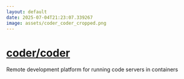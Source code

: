 ```yaml
---
layout: default
date: 2025-07-04T21:23:07.339267
image: assets/coder_coder_cropped.png
---
```


# [coder/coder](https://github.com/coder/coder)

Remote development platform for running code servers in containers
